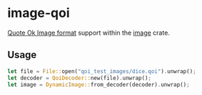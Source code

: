 # image-qoi

[Quote Ok Image format](https://qoiformat.org/) support within the [image](https://docs.rs/image/0.24.1/image/index.html) crate.

## Usage

```rust
let file = File::open("qoi_test_images/dice.qoi").unwrap();
let decoder = QoiDecoder::new(file).unwrap();
let image = DynamicImage::from_decoder(decoder).unwrap();
```
